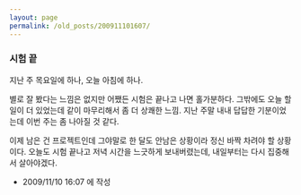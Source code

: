```yaml
---
layout: page
permalink: /old_posts/200911101607/
---
```


### 시험 끝

지난 주 목요일에 하나, 오늘 아침에 하나.

별로 잘 봤다는 느낌은 없지만 어쨌든 시험은 끝나고 나면 홀가분하다. 그밖에도 오늘 할 일이 더 있었는데 같이 마무리해서 좀 더 상쾌한 느낌. 지난 주말 내내 답답한 기분이었는데 이번 주는 좀 나아질 것 같다.

이제 남은 건 프로젝트인데 그야말로 한 달도 안남은 상황이라 정신 바짝 차려야 할 상황이다. 오늘도 시험 끝나고 저녁 시간을 느긋하게 보내버렸는데, 내일부터는 다시 집중해서 살아야겠다.





- 2009/11/10 16:07 에 작성